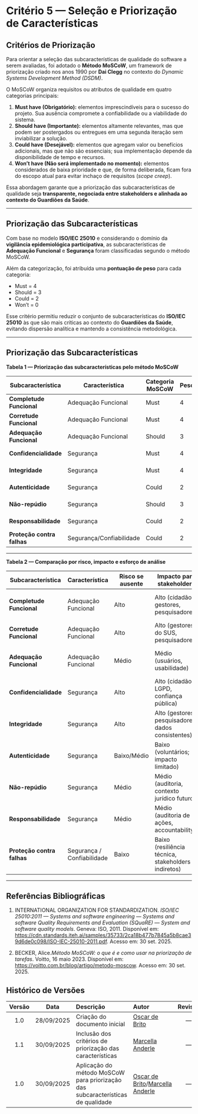 # Critério 5 — Seleção e Priorização de Características

## Critérios de Priorização

Para orientar a seleção das subcaracterísticas de qualidade do software a serem avaliadas, foi adotado o **Método MoSCoW**, um framework de priorização criado nos anos 1990 por **Dai Clegg** no contexto do *Dynamic Systems Development Method (DSDM)*.  

O MoSCoW organiza requisitos ou atributos de qualidade em quatro categorias principais:  

1. **Must have (Obrigatório):** elementos imprescindíveis para o sucesso do projeto. Sua ausência compromete a confiabilidade ou a viabilidade do sistema.  
2. **Should have (Importante):** elementos altamente relevantes, mas que podem ser postergados ou entregues em uma segunda iteração sem inviabilizar a solução.  
3. **Could have (Desejável):** elementos que agregam valor ou benefícios adicionais, mas que não são essenciais; sua implementação depende da disponibilidade de tempo e recursos.  
4. **Won’t have (Não será implementado no momento):** elementos considerados de baixa prioridade e que, de forma deliberada, ficam fora do escopo atual para evitar inchaço de requisitos (*scope creep*).

Essa abordagem garante que a priorização das subcaracterísticas de qualidade seja **transparente, negociada entre stakeholders e alinhada ao contexto do Guardiões da Saúde**.

---

## Priorização das Subcaracterísticas

Com base no modelo **ISO/IEC 25010** e considerando o domínio da **vigilância epidemiológica participativa**, as subcaracterísticas de **Adequação Funcional** e **Segurança** foram classificadas segundo o método MoSCoW.  

Além da categorização, foi atribuída uma **pontuação de peso** para cada categoria:  
- Must = 4  
- Should = 3  
- Could = 2  
- Won’t = 0  

Esse critério permitiu reduzir o conjunto de subcaracterísticas do **ISO/IEC 25010** às que são mais críticas ao contexto do **Guardiões da Saúde**, evitando dispersão analítica e mantendo a consistência metodológica.

---

## Priorização das Subcaracterísticas

**Tabela 1 — Priorização das subcaracterísticas pelo método MoSCoW**

| Subcaracterística | Característica | Categoria MoSCoW | Peso | Decisão Final |
|--------------------|----------------|------------------|------|---------------|
| **Completude Funcional** | Adequação Funcional | Must | 4 | **Será analisada** |
| **Corretude Funcional** | Adequação Funcional | Must | 4 | **Será analisada** |
| **Adequação Funcional** | Adequação Funcional | Should | 3 | Não será analisada |
| **Confidencialidade** | Segurança | Must | 4 | **Será analisada** |
| **Integridade** | Segurança | Must | 4 | **Será analisada** |
| **Autenticidade** | Segurança | Could | 2 | Não será analisada |
| **Não-repúdio** | Segurança | Should | 3 | Não será analisada |
| **Responsabilidade** | Segurança | Could | 2 | Não será analisada |
| **Proteção contra falhas** | Segurança/Confiabilidade | Could | 2 | Não será analisada |

---

**Tabela 2 — Comparação por risco, impacto e esforço de análise**

| Subcaracterística            | Característica        | Risco se ausente | Impacto para stakeholders | Esforço de análise | Decisão Final |
|-------------------------------|-----------------------|------------------|---------------------------|--------------------|---------------|
| **Completude Funcional**      | Adequação Funcional   | Alto             | Alto (cidadãos, gestores, pesquisadores) | Baixo (checklist de requisitos) | **Selecionada** |
| **Corretude Funcional**       | Adequação Funcional   | Alto             | Alto (gestores do SUS, pesquisadores) | Médio (testes funcionais) | **Selecionada** |
| **Adequação Funcional**       | Adequação Funcional   | Médio            | Médio (usuários, usabilidade) | Alto (avaliação qualitativa extensa) | Não selecionada |
| **Confidencialidade**         | Segurança             | Alto             | Alto (cidadãos, LGPD, confiança pública) | Médio (políticas de acesso, criptografia) | **Selecionada** |
| **Integridade**               | Segurança             | Alto             | Alto (gestores, pesquisadores, dados consistentes) | Médio (validação de logs e registros) | **Selecionada** |
| **Autenticidade**             | Segurança             | Baixo/Médio      | Baixo (voluntários; impacto limitado) | Médio (análise de mecanismos de login) | Não selecionada |
| **Não-repúdio**               | Segurança             | Médio            | Médio (auditoria, contexto jurídico futuro) | Alto (exige mecanismos adicionais) | Não selecionada |
| **Responsabilidade**          | Segurança             | Médio            | Médio (auditoria de ações, accountability) | Alto (auditoria completa de logs) | Não selecionada |
| **Proteção contra falhas**    | Segurança / Confiabilidade | Baixo        | Baixo (resiliência técnica, stakeholders indiretos) | Alto (testes de falha e carga) | Não selecionada |

---

## Referências Bibliográficas

1. INTERNATIONAL ORGANIZATION FOR STANDARDIZATION. *ISO/IEC 25010:2011 — Systems and software engineering — Systems and software Quality Requirements and Evaluation (SQuaRE) — System and software quality models*. Geneva: ISO, 2011. Disponível em: <https://cdn.standards.iteh.ai/samples/35733/2ca18b477b7845a5b8cae39d6de0c098/ISO-IEC-25010-2011.pdf>. Acesso em: 30 set. 2025. 

2. BECKER, Alice.*Método MoSCoW: o que é e como usar na priorização de tarefas*. Voitto, 16 maio 2023. Disponível em: <https://voitto.com.br/blog/artigo/metodo-moscow>. Acesso em: 30 set. 2025.

## Histórico de Versões

| Versão | Data       | Descrição                                         | Autor                                                                 | Revisor |
|:------:|:----------:|:--------------------------------------------------|:----------------------------------------------------------------------|:-------:|
| 1.0    | 28/09/2025 | Criação do documento inicial                      | [Oscar de Brito](https://github.com/OscarDeBrito)                     | —       |
| 1.1    | 30/09/2025 | Inclusão dos critérios de priorização das características | [Marcella Anderle](https://github.com/marcellaanderle)                | —       |
| 1.0    | 30/09/2025 | Aplicação do método MoSCoW para priorização das subcaracterísticas de qualidade | [Oscar de Brito](https://github.com/OscarDeBrito)/[Marcella Anderle](https://github.com/marcellaanderle) | — |

